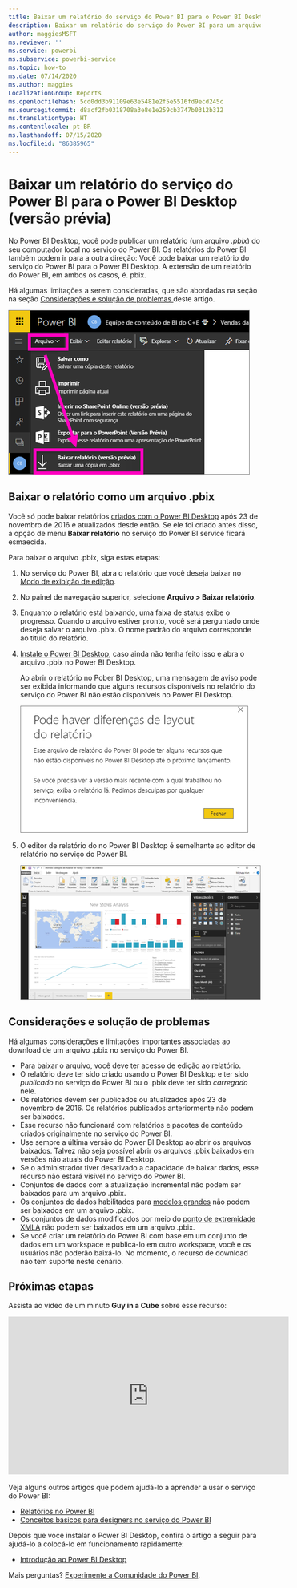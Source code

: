 ```yaml
---
title: Baixar um relatório do serviço do Power BI para o Power BI Desktop (versão prévia)
description: Baixar um relatório do serviço do Power BI para um arquivo do Power BI Desktop
author: maggiesMSFT
ms.reviewer: ''
ms.service: powerbi
ms.subservice: powerbi-service
ms.topic: how-to
ms.date: 07/14/2020
ms.author: maggies
LocalizationGroup: Reports
ms.openlocfilehash: 5cd0dd3b91109e63e5481e2f5e5516fd9ecd245c
ms.sourcegitcommit: d8acf2fb0318708a3e8e1e259cb3747b0312b312
ms.translationtype: HT
ms.contentlocale: pt-BR
ms.lasthandoff: 07/15/2020
ms.locfileid: "86385965"
---
```

# <a name="download-a-report-from-the-power-bi-service-to-power-bi-desktop-preview"></a>Baixar um relatório do serviço do Power BI para o Power BI Desktop (versão prévia)
      
No Power BI Desktop, você pode publicar um relatório (um arquivo *.pbix*) do seu computador local no serviço do Power BI. Os relatórios do Power BI também podem ir para a outra direção: Você pode baixar um relatório do serviço do Power BI para o Power BI Desktop. A extensão de um relatório do Power BI, em ambos os casos, é. pbix.

Há algumas limitações a serem consideradas, que são abordadas na seção na seção [Considerações e solução de problemas ](#considerations-and-troubleshooting) deste artigo.

![Lista suspensa de arquivos](media/service-export-to-pbix/power-bi-file-export.png)

## <a name="download-the-report-as-a-pbix-file"></a>Baixar o relatório como um arquivo .pbix

Você só pode baixar relatórios [criados com o Power BI Desktop](/learn/modules/publish-share-power-bi/2-publish-reports) após 23 de novembro de 2016 e atualizados desde então. Se ele foi criado antes disso, a opção de menu **Baixar relatório** no serviço do Power BI service ficará esmaecida.

Para baixar o arquivo .pbix, siga estas etapas:

1. No serviço do Power BI, abra o relatório que você deseja baixar no [Modo de exibição de edição](https://docs.microsoft.com/power-bi/service-interact-with-a-report-in-editing-view).

2. No painel de navegação superior, selecione **Arquivo > Baixar relatório**.
   
3. Enquanto o relatório está baixando, uma faixa de status exibe o progresso. Quando o arquivo estiver pronto, você será perguntado onde deseja salvar o arquivo .pbix. O nome padrão do arquivo corresponde ao título do relatório.
   
4. [Instale o Power BI Desktop](../fundamentals/desktop-get-the-desktop.md), caso ainda não tenha feito isso e abra o arquivo .pbix no Power BI Desktop.
   
    Ao abrir o relatório no Pober BI Desktop, uma mensagem de aviso pode ser exibida informando que alguns recursos disponíveis no relatório do serviço do Power BI não estão disponíveis no Power BI Desktop.
   
    ![Caixa de diálogo de aviso](media/service-export-to-pbix/power-bi-export-to-pbix_2.png)

5. O editor de relatório do no Power BI Desktop é semelhante ao editor de relatório no serviço do Power BI.  
   
    ![Editor de relatórios do Power BI Desktop](media/service-export-to-pbix/power-bi-desktop.png)

## <a name="considerations-and-troubleshooting"></a>Considerações e solução de problemas

Há algumas considerações e limitações importantes associadas ao download de um arquivo .pbix no serviço do Power BI.

* Para baixar o arquivo, você deve ter acesso de edição ao relatório.
* O relatório deve ter sido criado usando o Power BI Desktop e ter sido *publicado* no serviço do Power BI ou o .pbix deve ter sido *carregado* nele.
* Os relatórios devem ser publicados ou atualizados após 23 de novembro de 2016. Os relatórios publicados anteriormente não podem ser baixados.
* Esse recurso não funcionará com relatórios e pacotes de conteúdo criados originalmente no serviço do Power BI.
* Use sempre a última versão do Power BI Desktop ao abrir os arquivos baixados. Talvez não seja possível abrir os arquivos .pbix baixados em versões não atuais do Power BI Desktop.
* Se o administrador tiver desativado a capacidade de baixar dados, esse recurso não estará visível no serviço do Power BI.
* Conjuntos de dados com a atualização incremental não podem ser baixados para um arquivo .pbix.
* Os conjuntos de dados habilitados para [modelos grandes](../admin/service-premium-large-models.md) não podem ser baixados em um arquivo .pbix.
* Os conjuntos de dados modificados por meio do [ponto de extremidade XMLA](../admin/service-premium-connect-tools.md) não podem ser baixados em um arquivo .pbix.
* Se você criar um relatório do Power BI com base em um conjunto de dados em um workspace e publicá-lo em outro workspace, você e os usuários não poderão baixá-lo. No momento, o recurso de download não tem suporte neste cenário.

## <a name="next-steps"></a>Próximas etapas

Assista ao vídeo de um minuto **Guy in a Cube** sobre esse recurso:

<iframe width="560" height="315" src="https://www.youtube.com/embed/ymWqU5jiUl0" frameborder="0" allowfullscreen></iframe>

Veja alguns outros artigos que podem ajudá-lo a aprender a usar o serviço do Power BI:

* [Relatórios no Power BI](../consumer/end-user-reports.md)
* [Conceitos básicos para designers no serviço do Power BI](../fundamentals/service-basic-concepts.md)

Depois que você instalar o Power BI Desktop, confira o artigo a seguir para ajudá-lo a colocá-lo em funcionamento rapidamente:

* [Introdução ao Power BI Desktop](../fundamentals/desktop-getting-started.md)

Mais perguntas? [Experimente a Comunidade do Power BI](https://community.powerbi.com/).
